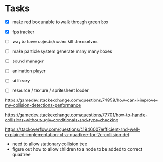 # Tasks

- [x] make red box unable to walk through green box
- [x] fps tracker
- [ ] way to have objects/nodes kill themselves
- [ ] make particle system generate many many boxes
- [ ] sound manager
- [ ] animation player
- [ ] ui library
- [ ] resource / texture / spritesheet loader


https://gamedev.stackexchange.com/questions/74858/how-can-i-improve-my-collision-detections-performance

https://gamedev.stackexchange.com/questions/77701/how-to-handle-collisions-without-ugly-conditionals-and-type-checking

https://stackoverflow.com/questions/41946007/efficient-and-well-explained-implementation-of-a-quadtree-for-2d-collision-det


- need to allow stationary collision tree
- figure out how to allow children to a node to be added to correct quadtree